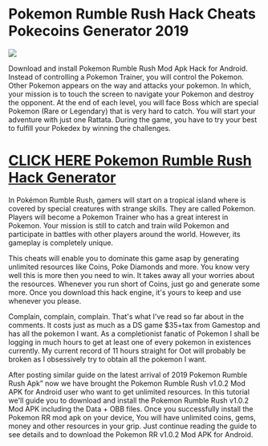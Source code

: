 # Pokemon Rumble Rush Hack Cheats Pokecoins Generator 2019

<a href="https://mobiletiperz.com/pokemon-rumble-rush-cheats-tricks/" rel="follow"><img src="https://www.speedtest.pl/wiadomosci/wp-content/uploads/2019/05/Nintendo-Pokemon-Rumble-Rush.jpg"></a>

Download and install Pokemon Rumble Rush Mod Apk Hack for Android. Instead of controlling a Pokemon Trainer, you will control the Pokemon. Other Pokemon appears on the way and attacks your pokemon. In which, your mission is to touch the screen to navigate your Pokemon and destroy the opponent. At the end of each level, you will face Boss which are special Pokemon (Rare or Legendary) that is very hard to catch. You will start your adventure with just one Rattata. During the game, you have to try your best to fulfill your Pokedex by winning the challenges.

# <h1><a href="https://mobiletiperz.com/pokemon-rumble-rush-cheats-tricks/">CLICK HERE Pokemon Rumble Rush Hack Generator</a></h1>

In Pokémon Rumble Rush, gamers will start on a tropical island where is covered by special creatures with strange skills. They are called Pokemon. Players will become a Pokemon Trainer who has a great interest in Pokemon. Your mission is still to catch and train wild Pokemon and participate in battles with other players around the world. However, its gameplay is completely unique.

This cheats will enable you to dominate this game asap by generating unlimited resources like Coins, Poke Diamonds and more. You know very well this is more then you need to win. It takes away all your worries about the resources. Whenever you run short of Coins, just go and generate some more. Once you download this hack engine, it's yours to keep and use whenever you please.

Complain, complain, complain. That's what I've read so far about in the comments. It costs just as much as a DS game $35+tax from Gamestop and has all the pokemon I want. As a completionist fanatic of Pokemon I shall be logging in much hours to get at least one of every pokemon in existences currently. My current record of 11 hours straight for Oot will probably be broken as I obsessively try to obtain all the pokemon I want.

After posting similar guide on the latest arrival of 2019 Pokemon Rumble Rush Apk” now we have brought the Pokemon Rumble Rush v1.0.2 Mod APK for Android user who want to get unlimited resources. In this tutorial we'll guide you to download and install the Pokemon Rumble Rush v1.0.2 Mod APK including the Data + OBB files. Once you successfully install the Pokemon RR mod apk on your device, You will have unlimited coins, gems, money and other resources in your grip. Just continue reading the guide to see details and to download the Pokemon RR v1.0.2 Mod APK for Android.

